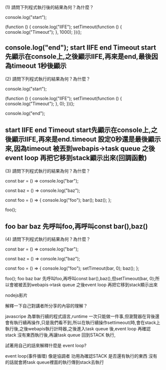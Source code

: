 (1) 請問下列程式執行後的結果為何？為什麼？

console.log("start");

(function () {
  console.log("IIFE");
  setTimeout(function () {
    console.log("Timeout");
  }, 1000);
})();

console.log("end");
start
IIFE
end
Timeout
start先顯示在console上,之後顯示IIFE,再來是end,最後因為timeout 1秒後顯示
------------------------------------------------
(2) 請問下列程式執行的結果為何？為什麼？

console.log("start");

(function () {
  console.log("IIFE");
  setTimeout(function () {
    console.log("Timeout");
  }, 0);
})();

console.log("end");

start
IIFE
end
Timeout
start先顯示在console上,之後顯示IIFE,再來是end.timeout 設定0秒還是最後顯示來,因為timeout 被丟到webapis->task queue
之後event loop 再把它移到stack顯示出來(回調函數)
------------------------------------------------
(3) 請問下列程式執行的結果為何？為什麼？

const bar = () => console.log("bar");

const baz = () => console.log("baz");

const foo = () => {
  console.log("foo");
  bar();
  baz();
};

foo();

foo
bar
baz
先呼叫foo,再呼叫const bar(),baz()
------------------------------------------------
(4) 請問下列程式執行的結果為何？為什麼？

const bar = () => console.log("bar");

const baz = () => console.log("baz");

const foo = () => {
  console.log("foo");
  setTimeout(bar, 0);
  baz();
};

foo();
foo
baz
bar
先呼叫foo,再呼叫const bar(),baz(),但setTimeout(bar, 0);所以會被被丟到webapis->task queue 之後event loop 再把它移到stack顯示出來


nodejs影片

解釋一下自己對講者所分享的內容的理解？

javascripe 為單執行續的程式語言,runtime 一次只能做一件事,但瀏覽器在背後還會有執行續再操作,只是我們看不到,所以在執行續操作settimeout(時,會在stack上執行後,之後webapis執行計時器,之後進入task queue 後,event loop 再確認stack 沒有東西執行後,再讓task queue 回到STACK 執行,


試著用自己的話來解釋什麼是 event loop?

event loop(事件循環) 像是協調者 功用為確認STACK 是否還有執行的東西 沒有的話就會將task queue裡面的執行傳到stack去執行